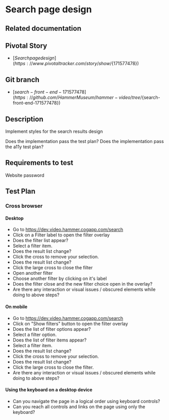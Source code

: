 <!-- Generate a new file using -->
<!-- sed -e "s/\${title}/My story/" -e "s/\${number}/156128780/" -e "s/\${branch}/`git_current_branch`/g" template.md | tee "`git_current_branch`.md" -->

# Search page design

## Related documentation

## Pivotal Story

* [${Search page design}](https://www.pivotaltracker.com/story/show/${171577478})

## Git branch

* [${search-front-end-171577478}](https://github.com/HammerMuseum/hammer-video/tree/${search-front-end-171577478})

## Description

Implement styles for the search results design

Does the implementation pass the test plan?
Does the implementation pass the a11y test plan?

## Requirements to test

Website password

## Test Plan

### Cross browser

#### Desktop

* Go to <https://dev.video.hammer.cogapp.com/search>
* Click on a Filter label to open the filter overlay
* Does the filter list appear?
* Select a filter item.
* Does the result list change?
* Click the cross to remove your selection.
* Does the result list change?
* Click the large cross to close the filter
* Open another filter
* Choose another filter by clicking on it's label
* Does the filter close and the new filter choice open in the overlay?
* Are there any interaction or visual issues / obscured elements while doing to above steps?

#### On mobile

* Go to <https://dev.video.hammer.cogapp.com/search>
* Click on "Show filters" button to open the filter overlay
* Does the list of filter options appear?
* Select a filter option.
* Does the list of filter items appear?
* Select a filter item.
* Does the result list change?
* Click the cross to remove your selection.
* Does the result list change?
* Click the large cross to close the filter.
* Are there any interaction or visual issues / obscured elements while doing to above steps?

#### Using the keyboard on a desktop device

* Can you navigate the page in a logical order using keyboard controls?
* Can you reach all controls and links on the page using only the keyboard?
